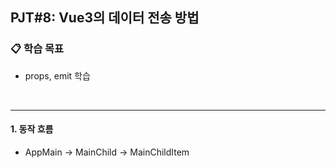 ## PJT#8: Vue3의 데이터 전송 방법

### 📋 학습 목표

- props, emit 학습

 <br>

---

#### 1. 동작 흐름

- AppMain -> MainChild -> MainChildItem

